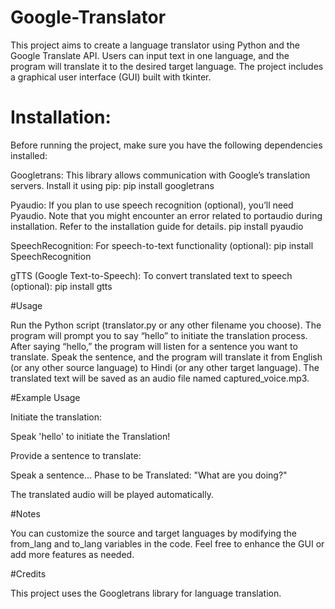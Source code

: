 # Google-Translator
This project aims to create a language translator using Python and the Google Translate API. Users can input text in one language, and the program will translate it to the desired target language. The project includes a graphical user interface (GUI) built with tkinter.

# Installation:

Before running the project, make sure you have the following dependencies installed:

Googletrans: This library allows communication with Google’s translation servers. Install it using pip:
pip install googletrans

Pyaudio: If you plan to use speech recognition (optional), you’ll need Pyaudio. Note that you might encounter an error related to portaudio during installation. Refer to the installation guide for details.
pip install pyaudio

SpeechRecognition: For speech-to-text functionality (optional):
pip install SpeechRecognition

gTTS (Google Text-to-Speech): To convert translated text to speech (optional):
pip install gtts

#Usage


Run the Python script (translator.py or any other filename you choose).
The program will prompt you to say “hello” to initiate the translation process.
After saying “hello,” the program will listen for a sentence you want to translate.
Speak the sentence, and the program will translate it from English (or any other source language) to Hindi (or any other target language).
The translated text will be saved as an audio file named captured_voice.mp3.


#Example Usage


Initiate the translation:

Speak 'hello' to initiate the Translation!

Provide a sentence to translate:

Speak a sentence...
Phase to be Translated: "What are you doing?"

The translated audio will be played automatically.


#Notes



You can customize the source and target languages by modifying the from_lang and to_lang variables in the code.
Feel free to enhance the GUI or add more features as needed.


#Credits



This project uses the Googletrans library for language translation.
